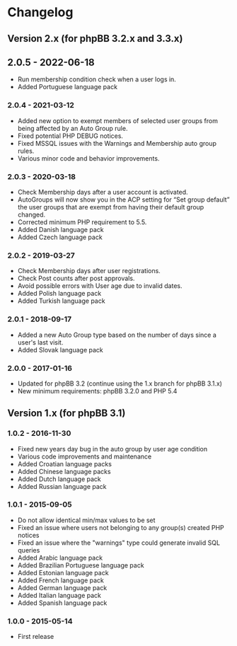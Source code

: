 # Changelog

## Version 2.x (for phpBB 3.2.x and 3.3.x)

## 2.0.5 - 2022-06-18

- Run membership condition check when a user logs in.
- Added Portuguese language pack

### 2.0.4 - 2021-03-12

- Added new option to exempt members of selected user groups from being affected by an Auto Group rule.
- Fixed potential PHP DEBUG notices.
- Fixed MSSQL issues with the Warnings and Membership auto group rules.
- Various minor code and behavior improvements.

### 2.0.3 - 2020-03-18

- Check Membership days after a user account is activated.
- AutoGroups will now show you in the ACP setting for “Set group default” the user groups that are exempt from having their default group changed.
- Corrected minimum PHP requirement to 5.5.
- Added Danish language pack
- Added Czech language pack

### 2.0.2 - 2019-03-27

- Check Membership days after user registrations.
- Check Post counts after post approvals.
- Avoid possible errors with User age due to invalid dates.
- Added Polish language pack
- Added Turkish language pack

### 2.0.1 - 2018-09-17

- Added a new Auto Group type based on the number of days since a user's last visit.
- Added Slovak language pack

### 2.0.0 - 2017-01-16

- Updated for phpBB 3.2 (continue using the 1.x branch for phpBB 3.1.x)
- New minimum requirements: phpBB 3.2.0 and PHP 5.4

## Version 1.x (for phpBB 3.1)

### 1.0.2 - 2016-11-30

- Fixed new years day bug in the auto group by user age condition
- Various code improvements and maintenance
- Added Croatian language packs
- Added Chinese language packs
- Added Dutch language pack
- Added Russian language pack

### 1.0.1 - 2015-09-05

- Do not allow identical min/max values to be set
- Fixed an issue where users not belonging to any group(s) created PHP notices
- Fixed an issue where the "warnings" type could generate invalid SQL queries
- Added Arabic language pack
- Added Brazilian Portuguese language pack
- Added Estonian language pack
- Added French language pack
- Added German language pack
- Added Italian language pack
- Added Spanish language pack

### 1.0.0 - 2015-05-14

- First release
